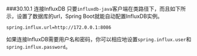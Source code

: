 ###30.10.1 连接InfluxDB
只要`influxdb-java`客户端在类路径下，而且如下所示，设置了数据库的url，Spring Boot就能自动配置InfluxDB实例。
```properties
spring.influx.url=http://172.0.0.1:8086
```
如果连接InfluxDB需要用户名和密码，你可以相应地设置`spring.influx.user`和`spring.influx.password`。